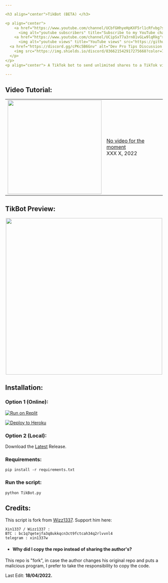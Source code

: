 ```yaml
---

<h3 align="center">TikBot (BETA) </h3>

<p align="center">
    <a href="https://www.youtube.com/channel/UCbfGHhyeHpKXF5rl1cRfvbg?sub_confirmation=1">
      <img alt="youtube subscribers" title="Subscribe to my YouTube channel" src="https://github-readme-youtube-stats.herokuapp.com/subscribers/index.php?id=UCbfGHhyeHpKXF5rl1cRfvbg&key=AIzaSyDvBOxP4M5Ygutbku6_3whU2YR6xV9KKV8&style=for-the-badge&color=red&labelColor=ce4630&label=Subscribers"/></a> 
    <a href="https://www.youtube.com/channel/UCipSxT7a3rn81vGLw9lqRkg">
      <img alt="youtube views" title="YouTube views" src="https://github-readme-youtube-stats.herokuapp.com/views/index.php?id=UCbfGHhyeHpKXF5rl1cRfvbg&key=AIzaSyDvBOxP4M5Ygutbku6_3whU2YR6xV9KKV8&label=View+Count&style=for-the-badge&color=blue&labelColor=0b689d"/></a>
  <a href="https://discord.gg/cPKc5B6Gnv" alt="Dev Pro Tips Discussion & Support Server">
    <img src="https://img.shields.io/discord/836621542917275668?color=7289DA&labelColor=4a64bd&logo=discord&logoColor=white&style=for-the-badge"/></a>
  </p>
</p>
<p align="center"> A TikTok bot to send unlimited shares to a TikTok video </p>

---
```


## Video Tutorial:
<table><tr><td><a href="https://www.youtube.com/watch?v=#####"><img width="300px" src="https://i.imgur.com/####"></a></td>
<td><a href="https://www.youtube.com/watch?v=#####">No video for the moment</a><br/>XXX X, 2022</td></tr></table>

## TikBot Preview:
<div align="center">
<img width="500px" src="https://i.imgur.com/KaNiNKT.png"></a>
<div align="left">

    
## Installation:

### Option 1 (Online):
    
<a target="_blank" href="https://replit.com/github/LawOff/TikBot"><img alt="Run on Replit" src="https://raw.githubusercontent.com/BinBashBanana/deploy-buttons/master/buttons/remade/replit.svg"></a>
    
<a target="_blank" href="https://heroku.com/deploy/?template=https://github.com/LawOff/TikBot"><img alt="Deploy to Heroku" src="https://raw.githubusercontent.com/BinBashBanana/deploy-buttons/master/buttons/remade/heroku.svg"></a>
    
### Option 2 (Local):

Download the [Latest](https://github.com/LawOff/TikBot/releases "Latest") Release.

### Requirements:

```
pip install -r requirements.txt
```

### Run the script:

```
python TikBot.py
```


## Credits:

This script is fork from [Wizz1337](https://github.com/Wizz1337 "Wizz1337").
Support him here:
```
Xin1337 / Wizz1337 :
BTC : bc1q7qetejfa3q8ukkqcn3ct9fctcah34q2rlvvnl4
telegram : xin1337w
```
  
- #### **Why did I copy the repo instead of sharing the author's?**
This repo is "fork", in case the author changes his original repo and puts a malicious program,
I prefer to take the responsibility to copy the code.

Last Edit: **18/04/2022.**
